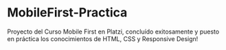 # MobileFirst-Practica
Proyecto del Curso Mobile First en Platzi, concluído exitosamente y puesto en práctica los conocimientos de HTML, CSS y Responsive Design!
